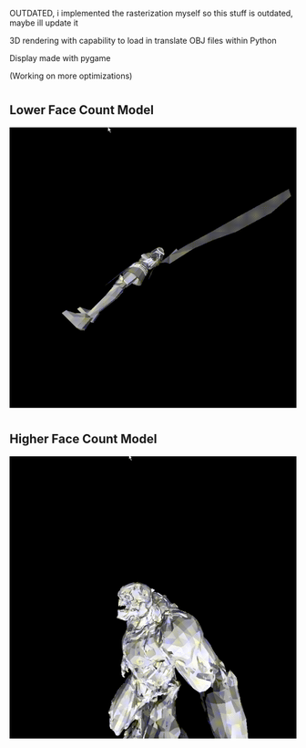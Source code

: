 OUTDATED, i implemented the rasterization myself so this stuff is outdated, maybe ill update it 

3D rendering with capability to load in translate OBJ files within Python

Display made with pygame


(Working on more optimizations)

# #
## Lower Face Count Model ##
![](media/Gabriel.gif)

# #
## Higher Face Count Model ##
![](media/Hellknight.gif)

